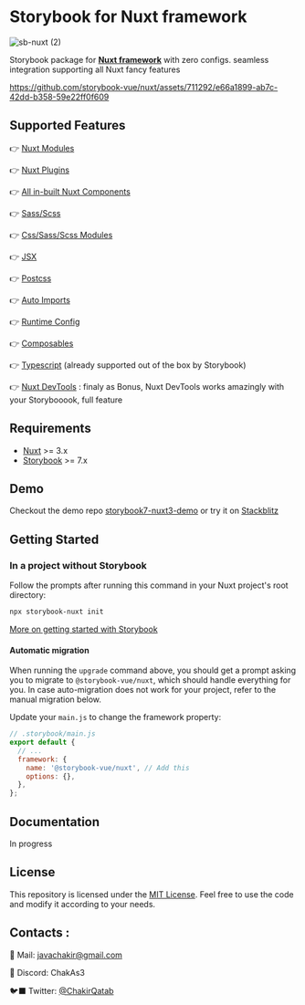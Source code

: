 # Storybook for Nuxt framework <!-- omit in toc -->


![sb-nuxt (2)](https://github.com/storybook-vue/nuxt/assets/711292/6cd06c77-1b6e-4a45-9666-a97d091a27c0)


Storybook package for [**Nuxt framework**](https://nuxt.com/) with zero configs. seamless integration supporting all Nuxt fancy features 



https://github.com/storybook-vue/nuxt/assets/711292/e66a1899-ab7c-42dd-b358-59e22ff0f609



## Supported Features

👉 [Nuxt Modules](#nuxts-image-component)

👉 [Nuxt Plugins](#nuxt-font-optimization)

👉 [All in-built Nuxt Components](#nuxt-components)

👉 [Sass/Scss](#sassscss)

👉 [Css/Sass/Scss Modules](#csssassscss-modules)

👉 [ JSX ](#styled-jsx)

👉 [Postcss](#postcss)

👉 [Auto Imports](#auto-imports)

👉 [Runtime Config](#runtime-config)

👉 [Composables](#composables)

👉 [Typescript](#typescript) (already supported out of the box by Storybook)

👉 [Nuxt DevTools](https://devtools.nuxtjs.org/) : finaly as Bonus, Nuxt DevTools works amazingly with your Storybooook, full feature


## Requirements

- [Nuxt](https://nuxt.com/) >= 3.x
- [Storybook](https://storybook.js.org/) >= 7.x

## Demo 

Checkout the demo repo [storybook7-nuxt3-demo](https://github.com/storybook-vue/storybook-nuxt-demo)
or  try it on [Stackblitz](https://stackblitz.com/~/github.com/storybook-vue/storybook-nuxt-demo)

## Getting Started

### In a project without Storybook

Follow the prompts after running this command in your Nuxt project's root directory:

```bash
npx storybook-nuxt init
```

[More on getting started with Storybook](https://storybook.js.org/docs/vue3/get-started/install)

#### Automatic migration

When running the `upgrade` command above, you should get a prompt asking you to migrate to `@storybook-vue/nuxt`, which should handle everything for you. In case auto-migration does not work for your project, refer to the manual migration below.



Update your `main.js` to change the framework property:

```js
// .storybook/main.js
export default {
  // ...
  framework: {
    name: '@storybook-vue/nuxt', // Add this
    options: {},
  },
};
```

## Documentation

In progress

## License

This repository is licensed under the [MIT License](LICENSE). Feel free to use the code and modify it according to your needs.

## Contacts :

🔖 Mail: javachakir@gmail.com

💬 Discord: ChakAs3

🐦‍⬛ Twitter: [@ChakirQatab](https://twitter.com/ChakirQatab)

